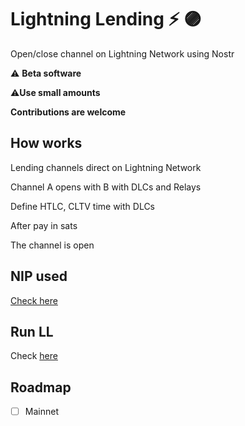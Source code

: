 # Lightning Lending :zap: 🟣

Open/close channel on Lightning Network using Nostr


 ⚠️ **Beta software**
 
 ⚠️**Use small amounts**

 **Contributions are welcome**
 
## How works

Lending channels direct on Lightning Network

Channel A opens with B with DLCs and Relays

Define HTLC, CLTV time with DLCs

After pay in sats

The channel is open

## NIP used

[Check here](https://github.com/AreaLayer/NIP-xxx)

## Run LL

Check [here](https://github.com/AreaLayer/Lightning-Lending/blob/main/doc/run.md)

## Roadmap

- [ ] Mainnet
